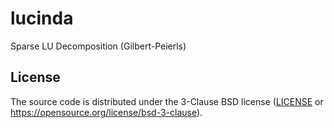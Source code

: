 # lucinda

Sparse LU Decomposition (Gilbert-Peierls)

## License

The source code is distributed under the 3-Clause BSD license ([LICENSE](LICENSE)
or https://opensource.org/license/bsd-3-clause).

